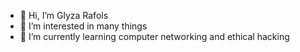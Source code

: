 - 👋 Hi, I’m Glyza Rafols
- 👀 I’m interested in many things
- 🌱 I’m currently learning computer networking and ethical hacking
<!---
aaayyyzzzzzzz/aaayyyzzzzzzz is a ✨ special ✨ repository because its `README.md` (this file) appears on your GitHub profile.
You can click the Preview link to take a look at your changes.
--->
